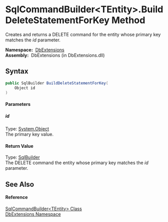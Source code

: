 SqlCommandBuilder&lt;TEntity>.BuildDeleteStatementForKey Method
===============================================================
  Creates and returns a DELETE command for the entity whose primary key matches the *id* parameter.

  **Namespace:**  [DbExtensions][1]  
  **Assembly:**  DbExtensions (in DbExtensions.dll)

Syntax
------

```csharp
public SqlBuilder BuildDeleteStatementForKey(
	Object id
)
```

#### Parameters

##### *id*
Type: [System.Object][2]  
The primary key value.

#### Return Value
Type: [SqlBuilder][3]  
The DELETE command the entity whose primary key matches the *id* parameter.

See Also
--------

#### Reference
[SqlCommandBuilder&lt;TEntity> Class][4]  
[DbExtensions Namespace][1]  

[1]: ../README.md
[2]: http://msdn.microsoft.com/en-us/library/e5kfa45b
[3]: ../SqlBuilder/README.md
[4]: README.md
